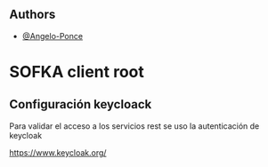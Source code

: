 ## Authors

- [@Angelo-Ponce](https://github.com/Angelo-Ponce)

# SOFKA client root

## Configuración keycloack
Para validar el acceso a los servicios rest se uso la autenticación de keycloak

https://www.keycloak.org/